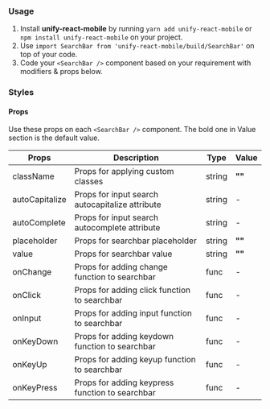 ### Usage

1. Install **unify-react-mobile** by running `yarn add unify-react-mobile` or `npm install unify-react-mobile` on your project.
2. Use `import SearchBar from 'unify-react-mobile/build/SearchBar'` on top of your code.
3. Code your `<SearchBar />` component based on your requirement with modifiers & props below.



### Styles

#### Props

Use these props on each `<SearchBar />` component. The bold one in Value section is the default value.

| Props            | Description                         | Type            | Value
|------------------|-------------------------------------|-----------------|----------------|
| className        | Props for applying custom classes   | string          | **""**
| autoCapitalize  | Props for input search autocapitalize attribute  | string  | -
| autoComplete   | Props for input search autocomplete attribute   | string    | -
| placeholder    | Props for searchbar placeholder       | string          | **""**
| value       | Props for searchbar value                | string          | **""**
| onChange    | Props for adding change function to searchbar   | func     | -
| onClick    | Props for adding click function to searchbar    | func      | -
| onInput    | Props for adding input function to searchbar   | func       | -
| onKeyDown   | Props for adding keydown function to searchbar   | func    | -
| onKeyUp    | Props for adding keyup function to searchbar   | func       | -
| onKeyPress   | Props for adding keypress function to searchbar  | func    | -

